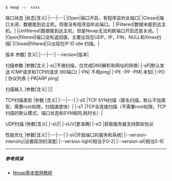 ```bash
$ nmap -u  xxxx

```

端口状态
|状态|含义|
|---|---|
|Open|端口开启，有程序监听此端口|
|Closed|端口关闭，数据能到达主机，但是没有程序监听此端口。|
|Filtered|数据未能到达主机。|
|Unfiltered|数据能到达主机，但是Nmap无法判断端口开启还是关闭。|
|Open|filtered|端口没有返回值，主要出现在UDP，IP，FIN，NULL和Xmas扫描|
|Closed|filtered|只出现在IP ID idle 扫描。|



版本
参数| 含义|
|---|---|
--version|版本| 


扫描参数
|参数|含义
|-sL|不做扫描，仅完成DNS解析和网址的转换|
|-sP|默认发送 ICMP请求和TCP的请求 (80端口)
|-PN| 不用ping|
|-PE -PP -PM| 未知|
|-PO | 协议列表
|-PR|ARP ping|


扫描输入
|参数|含义|
|||


TCP扫描类型
|参数 |含义|
|---|---|
|-sS |TCP SYN扫描（匿名扫描，默认不加类型，需要root权限，扫描速度快）|
|-sT |TCP全连接扫描（不需要root权限，TCP扫描的默认模式，端口状态和SYN相同,耗时长）|

UDP扫描
|参数|含义|
|-sU||
|-sUV|更准确|
|-sO |获取服务器支持那些协议


性能优化
|参数|含义|
|---|---|
|-sV|开放端口的服务和系统|
|--version-intensity|设置探测的深度|
|--version-light|相当于0-2|
|--version-all|相当0-9|






----
##### 参考阅读
* [Nmap基本使用教程](https://www.cnblogs.com/Acewipe/p/7589022.html)


